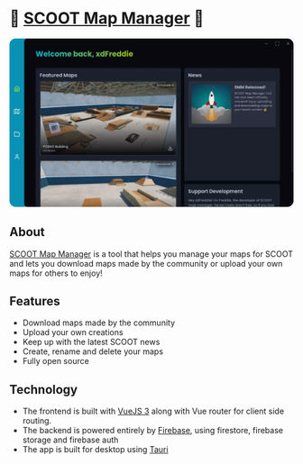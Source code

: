 # 🛴 [SCOOT Map Manager](https://scootmaps.com) 🛴

<img alt="A screenshot of SCOOT Map Manager" src="https://raw.githubusercontent.com/freddie-nelson/scoot-map-manager/main/web/src/assets/app-home.webp" style="border-radius: .7rem">

## About

[SCOOT Map Manager](https://scootmaps.club) is a tool that helps you manage your maps for SCOOT and lets you download maps made by the community or upload your own maps for others to enjoy!

## Features

- Download maps made by the community
- Upload your own creations
- Keep up with the latest SCOOT news
- Create, rename and delete your maps
- Fully open source

## Technology

- The frontend is built with [VueJS 3](https://vuejs.org/) along with Vue router for client side routing.
- The backend is powered entirely by [Firebase](https://firebase.google.com/), using firestore, firebase storage and firebase auth
- The app is built for desktop using [Tauri](https://tauri.studio/)
